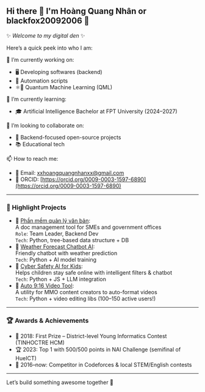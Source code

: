## Hi there 👋 I'm Hoàng Quang Nhân or blackfox20092006 🦊
✨ _Welcome to my digital den_ ✨

Here’s a quick peek into who I am:

🔭 I’m currently working on: 
- 🖥️ Developing softwares (backend)
- 🤖 Automation scripts
- ⚛️🧠 Quantum Machine Learning (QML) 

🌱 I’m currently learning:  
- 🎓 Artificial Intelligence Bachelor at FPT University (2024–2027)  

👯 I’m looking to collaborate on:  
- 🧩 Backend-focused open-source projects
- 📚 Educational tech

📫 How to reach me:  
- 📧 Email: xxhoangquangnhanxx@gmail.com
- 🔗 ORCID: [https://orcid.org/0009-0003-1597-6890](https://orcid.org/0009-0003-1597-6890)
---

### 🌟 Highlight Projects
- 🔗 [Phần mềm quản lý văn bản](https://github.com/blackfox20092006/phanmemquanlyvb):  
  A doc management tool for SMEs and government offices  
  `Role`: Team Leader, Backend Dev  
  `Tech`: Python, tree-based data structure + DB
- 🔗 [Weather Forecast Chatbot AI](https://github.com/blackfox20092006/weatherforecastbot_source):  
  Friendly chatbot with weather prediction  
  `Tech`: Python + AI model training
- 🔗 [Cyber Safety AI for Kids](https://github.com/blackfox20092006/Tech-Fusion-X):  
  Helps children stay safe online with intelligent filters & chatbot  
  `Tech`: Python + JS + LLM integration
- 🔗 [Auto 9:16 Video Tool](https://github.com/blackfox20092006/auto9-16video):  
  A utility for MMO content creators to auto-format videos  
  `Tech`: Python + video editing libs (100–150 active users!)
---
### 🏆 Awards & Achievements
- 🥇 2018: First Prize – District-level Young Informatics Contest (TINHOCTRE HCM)
- 🏆 2023: Top 1 with 500/500 points in NAI Challenge (semifinal of HueICT)
- 👾 2016–now: Competitor in Codeforces & local STEM/English contests
---
Let’s build something awesome together 💫  

